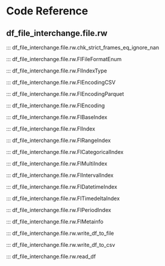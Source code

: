 # Code Reference

## df_file_interchange.file.rw

::: df_file_interchange.file.rw.chk_strict_frames_eq_ignore_nan

::: df_file_interchange.file.rw.FIFileFormatEnum

::: df_file_interchange.file.rw.FIIndexType

::: df_file_interchange.file.rw.FIEncodingCSV

::: df_file_interchange.file.rw.FIEncodingParquet

::: df_file_interchange.file.rw.FIEncoding

::: df_file_interchange.file.rw.FIBaseIndex

::: df_file_interchange.file.rw.FIIndex

::: df_file_interchange.file.rw.FIRangeIndex

::: df_file_interchange.file.rw.FICategoricalIndex

::: df_file_interchange.file.rw.FIMultiIndex

::: df_file_interchange.file.rw.FIIntervalIndex

::: df_file_interchange.file.rw.FIDatetimeIndex

::: df_file_interchange.file.rw.FITimedeltaIndex

::: df_file_interchange.file.rw.FIPeriodIndex

::: df_file_interchange.file.rw.FIMetainfo

::: df_file_interchange.file.rw.write_df_to_file

::: df_file_interchange.file.rw.write_df_to_csv

::: df_file_interchange.file.rw.read_df